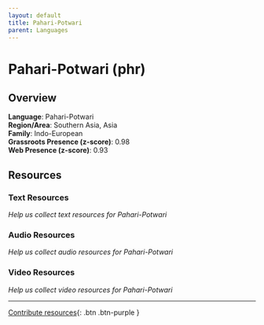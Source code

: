 ```yaml
---
layout: default
title: Pahari-Potwari
parent: Languages
---
```


# Pahari-Potwari (phr)

## Overview

**Language**: Pahari-Potwari  
**Region/Area**: Southern Asia, Asia  
**Family**: Indo-European  
**Grassroots Presence (z-score)**: 0.98  
**Web Presence (z-score)**: 0.93  

## Resources

### Text Resources
*Help us collect text resources for Pahari-Potwari*

### Audio Resources
*Help us collect audio resources for Pahari-Potwari*

### Video Resources
*Help us collect video resources for Pahari-Potwari*

---

[Contribute resources](https://forms.office.com/e/1SfLJx3u1r){: .btn .btn-purple }
